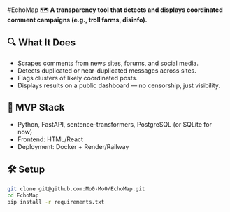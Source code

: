 #EchoMap 🗺️
**A transparency tool that detects and displays coordinated comment campaigns (e.g., troll farms, disinfo).**

## 🔍 What It Does
- Scrapes comments from news sites, forums, and social media.
- Detects duplicated or near-duplicated messages across sites.
- Flags clusters of likely coordinated posts.
- Displays results on a public dashboard — no censorship, just visibility.

## 🚀 MVP Stack
- Python, FastAPI, sentence-transformers, PostgreSQL (or SQLite for now)
- Frontend: HTML/React
- Deployment: Docker + Render/Railway

## 🛠️ Setup
```bash
git clone git@github.com:Mo0-Mo0/EchoMap.git
cd EchoMap
pip install -r requirements.txt
